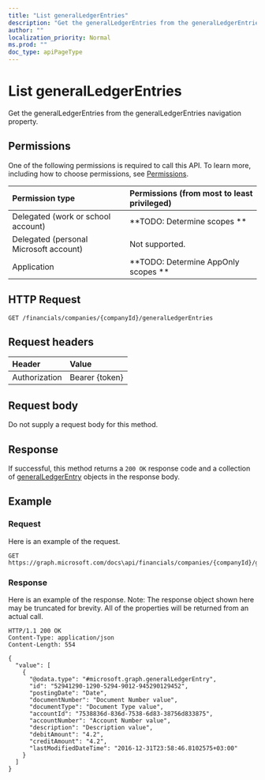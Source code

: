 ```yaml
---
title: "List generalLedgerEntries"
description: "Get the generalLedgerEntries from the generalLedgerEntries navigation property."
author: ""
localization_priority: Normal
ms.prod: ""
doc_type: apiPageType
---
```


# List generalLedgerEntries

Get the generalLedgerEntries from the generalLedgerEntries navigation property.

## Permissions
One of the following permissions is required to call this API. To learn more, including how to choose permissions, see [Permissions](/concepts/permissions-reference.md).

|Permission type|Permissions (from most to least privileged)|
|:---|:---|
|Delegated (work or school account)|**TODO: Determine scopes **|
|Delegated (personal Microsoft account)|Not supported.|
|Application|**TODO: Determine AppOnly scopes **|

## HTTP Request
<!-- {
  "blockType": "ignored"
}
-->
``` http
GET /financials/companies/{companyId}/generalLedgerEntries
```

## Request headers
|Header|Value|
|:---|:---|
|Authorization|Bearer {token}|

## Request body
Do not supply a request body for this method.

## Response
If successful, this method returns a `200 OK` response code and a collection of [generalLedgerEntry](../resources/generalledgerentry.md) objects in the response body.

## Example

### Request
Here is an example of the request.
<!-- {
  "blockType": "request",
  "name": "get_generalledgerentry"
}
-->
``` http
GET https://graph.microsoft.com/docs\api/financials/companies/{companyId}/generalLedgerEntries
```

### Response
Here is an example of the response. Note: The response object shown here may be truncated for brevity. All of the properties will be returned from an actual call.
<!-- {
  "blockType": "response",
  "truncated": true,
  "@odata.type": "collection(microsoft.graph.generalledgerentry)"
}
-->
``` http
HTTP/1.1 200 OK
Content-Type: application/json
Content-Length: 554

{
  "value": [
    {
      "@odata.type": "#microsoft.graph.generalLedgerEntry",
      "id": "52941290-1290-5294-9012-945290129452",
      "postingDate": "Date",
      "documentNumber": "Document Number value",
      "documentType": "Document Type value",
      "accountId": "7538836d-836d-7538-6d83-38756d833875",
      "accountNumber": "Account Number value",
      "description": "Description value",
      "debitAmount": "4.2",
      "creditAmount": "4.2",
      "lastModifiedDateTime": "2016-12-31T23:58:46.8102575+03:00"
    }
  ]
}
```

